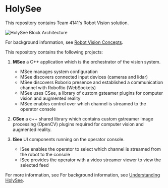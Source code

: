 # HolySee

This repository contains Team 4141's Robot Vision solution. 

![HolySee Block Architecture](https://github.com/MDHSRobotics/TeamWiki/blob/master/images/CV%20Block%20Arch.png)

For background information, see [Robot Vision Concepts](https://github.com/MDHSRobotics/TeamWiki/wiki/Robot%20Vision%20Concepts).


This repository contains the following projects:

1. __MSee__ a C++ application which is the orchestrator of the vision system.  
   * MSee manages system configuration
   * MSee discovers connected input devices (cameras and lidar)
   * MSee discovers Roborio presence and established a communication channel with RoboRio (WebSockets)
   * MSee uses CSee, a library of custom gsteamer plugins for computer vision and augmented reality
   * MSee enables control over which channel is streamed to the operator console
   
1. __CSee__  a c++ shared library which contains custom gstreamer image processing (OpenCV) plugins required for computer vision and augmented reality.

1. __ISee__  UI components running on the operator console.
   * ISee enables the operator to select which channel is streamed from the robot to the console
   * ISee provides the operator with a video streamer viewer to view the selected feed
   
For more information, see For background information, see [Understanding HolySee](https://github.com/MDHSRobotics/TeamWiki/wiki/Understanding%20HolySee).
